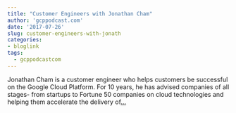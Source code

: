 ```yaml
---
title: "Customer Engineers with Jonathan Cham"
author: 'gcppodcast.com'
date: '2017-07-26'
slug: customer-engineers-with-jonath
categories:
- bloglink
tags:
  - gcppodcastcom
---
```


Jonathan Cham is a customer engineer who helps customers be successful on the Google Cloud Platform. For 10 years, he has advised companies of all stages- from startups to Fortune 50 companies on cloud technologies and helping them accelerate the delivery of[... <i class="fas fa-external-link-alt"></i>](https://www.gcppodcast.com/post/episode-87-customer-engineers-with-jonathan-cham/)


